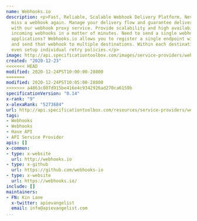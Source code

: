```yaml
---
name: Webhooks.io
description: <p>Fast, Reliable, Scalable Webhook Delivery Platform. Never drop or
  miss a webhook again. Manage your delivery flow and guarantee delivery to your applications
  with our webhook proxy service. Provide scalability and high availability to your
  incoming webhooks in a matter of minutes. Need to send a single webhook to multiple
  applications? Webhooks.io allows you to register a single endpoint with your vendor
  and send that webhook to multiple destinations. Within each destination, you can
  even setup individual retry policies.</p>
image: http://api.specificationtoolbox.com/images/service-providers/webhooks-io.jpg
created: "2020-12-23"
<<<<<<< HEAD
modified: 2020-12-24PST10:00:00-28800
=======
modified: 2020-12-24PST10:05:00-28800
>>>>>>> a4863c807d915be416e4c9342926ad270ca6159b
specificationVersion: "0.14"
x-rank: "9"
x-alexaRank: "5273684"
url: http://api.specificationtoolbox.com/resources/service-providers/webhooks-io/
tags:
- Webhooks
- Webhooks
- Have API
- API Service Provider
apis: []
x-common:
- type: x-website
  url: http://webhooks.io
- type: x-github
  url: https://github.com/webhooks-io
- type: x-website
  url: https://webhooks.io/
include: []
maintainers:
- FN: Kin Lane
  x-twitter: apievangelist
  email: info@apievangelist.com
...
```


